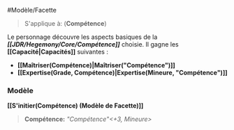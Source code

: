 #Modèle/Facette 
> S'applique à: (**Compétence**)

Le personnage découvre les aspects basiques de la **_[[JDR/Hegemony/Core/Compétence]]_** choisie. Il gagne les **[[Capacité|Capacités]]** suivantes :

* **[[Maîtriser(Compétence)|Maîtriser("Compétence")]]**
* **[[Expertise(Grade, Compétence)|Expertise(Mineure, "Compétence")]]**

### Modèle
**[[S'initier(Compétence) (Modèle de Facette)]]**
> **Compétence:** _"Compétence"<+3, Mineure>_